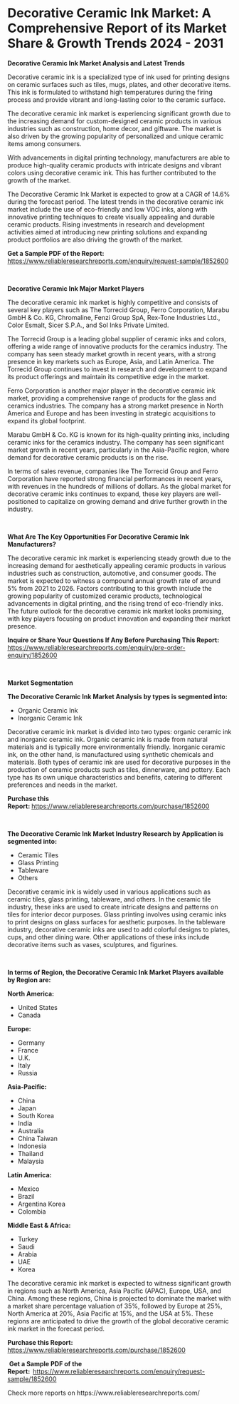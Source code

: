 <p><h1>Decorative Ceramic Ink Market: A Comprehensive Report of its Market Share & Growth Trends 2024 - 2031</h1></p><p><strong>Decorative Ceramic Ink Market Analysis and Latest Trends</strong></p>
<p><p>Decorative ceramic ink is a specialized type of ink used for printing designs on ceramic surfaces such as tiles, mugs, plates, and other decorative items. This ink is formulated to withstand high temperatures during the firing process and provide vibrant and long-lasting color to the ceramic surface.</p><p>The decorative ceramic ink market is experiencing significant growth due to the increasing demand for custom-designed ceramic products in various industries such as construction, home decor, and giftware. The market is also driven by the growing popularity of personalized and unique ceramic items among consumers.</p><p>With advancements in digital printing technology, manufacturers are able to produce high-quality ceramic products with intricate designs and vibrant colors using decorative ceramic ink. This has further contributed to the growth of the market.</p><p>The Decorative Ceramic Ink Market is expected to grow at a CAGR of 14.6% during the forecast period. The latest trends in the decorative ceramic ink market include the use of eco-friendly and low VOC inks, along with innovative printing techniques to create visually appealing and durable ceramic products. Rising investments in research and development activities aimed at introducing new printing solutions and expanding product portfolios are also driving the growth of the market.</p></p>
<p><strong>Get a Sample PDF of the Report:&nbsp;</strong> <a href="https://www.reliableresearchreports.com/enquiry/request-sample/1852600">https://www.reliableresearchreports.com/enquiry/request-sample/1852600</a></p>
<p>&nbsp;</p>
<p><strong>Decorative Ceramic Ink Major Market Players</strong></p>
<p><p>The decorative ceramic ink market is highly competitive and consists of several key players such as The Torrecid Group, Ferro Corporation, Marabu GmbH & Co. KG, Chromaline, Fenzi Group SpA, Rex-Tone Industries Ltd., Color Esmalt, Sicer S.P.A., and Sol Inks Private Limited.</p><p>The Torrecid Group is a leading global supplier of ceramic inks and colors, offering a wide range of innovative products for the ceramics industry. The company has seen steady market growth in recent years, with a strong presence in key markets such as Europe, Asia, and Latin America. The Torrecid Group continues to invest in research and development to expand its product offerings and maintain its competitive edge in the market.</p><p>Ferro Corporation is another major player in the decorative ceramic ink market, providing a comprehensive range of products for the glass and ceramics industries. The company has a strong market presence in North America and Europe and has been investing in strategic acquisitions to expand its global footprint.</p><p>Marabu GmbH & Co. KG is known for its high-quality printing inks, including ceramic inks for the ceramics industry. The company has seen significant market growth in recent years, particularly in the Asia-Pacific region, where demand for decorative ceramic products is on the rise.</p><p>In terms of sales revenue, companies like The Torrecid Group and Ferro Corporation have reported strong financial performances in recent years, with revenues in the hundreds of millions of dollars. As the global market for decorative ceramic inks continues to expand, these key players are well-positioned to capitalize on growing demand and drive further growth in the industry.</p></p>
<p>&nbsp;</p>
<p><strong>What Are The Key Opportunities For Decorative Ceramic Ink Manufacturers?</strong></p>
<p><p>The decorative ceramic ink market is experiencing steady growth due to the increasing demand for aesthetically appealing ceramic products in various industries such as construction, automotive, and consumer goods. The market is expected to witness a compound annual growth rate of around 5% from 2021 to 2026. Factors contributing to this growth include the growing popularity of customized ceramic products, technological advancements in digital printing, and the rising trend of eco-friendly inks. The future outlook for the decorative ceramic ink market looks promising, with key players focusing on product innovation and expanding their market presence.</p></p>
<p><strong>Inquire or Share Your Questions If Any Before Purchasing This Report:</strong> <a href="https://www.reliableresearchreports.com/enquiry/pre-order-enquiry/1852600">https://www.reliableresearchreports.com/enquiry/pre-order-enquiry/1852600</a></p>
<p>&nbsp;</p>
<p><strong>Market Segmentation</strong></p>
<p><strong>The Decorative Ceramic Ink Market Analysis by types is segmented into:</strong></p>
<p><ul><li>Organic Ceramic Ink</li><li>Inorganic Ceramic Ink</li></ul></p>
<p><p>Decorative ceramic ink market is divided into two types: organic ceramic ink and inorganic ceramic ink. Organic ceramic ink is made from natural materials and is typically more environmentally friendly. Inorganic ceramic ink, on the other hand, is manufactured using synthetic chemicals and materials. Both types of ceramic ink are used for decorative purposes in the production of ceramic products such as tiles, dinnerware, and pottery. Each type has its own unique characteristics and benefits, catering to different preferences and needs in the market.</p></p>
<p><strong>Purchase this Report:&nbsp;</strong><a href="https://www.reliableresearchreports.com/purchase/1852600">https://www.reliableresearchreports.com/purchase/1852600</a></p>
<p>&nbsp;</p>
<p><strong>The Decorative Ceramic Ink Market Industry Research by Application is segmented into:</strong></p>
<p><ul><li>Ceramic Tiles</li><li>Glass Printing</li><li>Tableware</li><li>Others</li></ul></p>
<p><p>Decorative ceramic ink is widely used in various applications such as ceramic tiles, glass printing, tableware, and others. In the ceramic tile industry, these inks are used to create intricate designs and patterns on tiles for interior decor purposes. Glass printing involves using ceramic inks to print designs on glass surfaces for aesthetic purposes. In the tableware industry, decorative ceramic inks are used to add colorful designs to plates, cups, and other dining ware. Other applications of these inks include decorative items such as vases, sculptures, and figurines.</p></p>
<p>&nbsp;</p>
<p><strong>In terms of Region, the Decorative Ceramic Ink Market Players available by Region are:</strong></p>
<p>
    <p> <strong> North America: </strong>
        <ul>
            <li>United States</li>
            <li>Canada</li>
        </ul>
        </p> 
    <p> <strong> Europe: </strong>
        <ul>
            <li>Germany</li>
            <li>France</li>
            <li>U.K.</li>
            <li>Italy</li>
            <li>Russia</li>
        </ul>
        </p> 
    <p> <strong> Asia-Pacific: </strong>
        <ul>
            <li>China</li>
            <li>Japan</li>
            <li>South Korea</li>
            <li>India</li>
            <li>Australia</li>
            <li>China Taiwan</li>
            <li>Indonesia</li>
            <li>Thailand</li>
            <li>Malaysia</li>
        </ul>
        </p> 
    <p> <strong> Latin America: </strong>
        <ul>
            <li>Mexico</li>
            <li>Brazil</li>
            <li>Argentina Korea</li>
            <li>Colombia</li>
        </ul>
        </p> 
    <p> <strong> Middle East & Africa: </strong>
        <ul>
            <li>Turkey</li>
            <li>Saudi</li>
            <li>Arabia</li>
            <li>UAE</li>
            <li>Korea</li>
        </ul>
    </p>
    </p>
<p><p>The decorative ceramic ink market is expected to witness significant growth in regions such as North America, Asia Pacific (APAC), Europe, USA, and China. Among these regions, China is projected to dominate the market with a market share percentage valuation of 35%, followed by Europe at 25%, North America at 20%, Asia Pacific at 15%, and the USA at 5%. These regions are anticipated to drive the growth of the global decorative ceramic ink market in the forecast period.</p></p>
<p><strong>Purchase this Report: </strong><a href="https://www.reliableresearchreports.com/purchase/1852600">https://www.reliableresearchreports.com/purchase/1852600</a></p>
<p>&nbsp;<strong>Get a Sample PDF of the Report:&nbsp;&nbsp;</strong><a href="https://www.reliableresearchreports.com/enquiry/request-sample/1852600">https://www.reliableresearchreports.com/enquiry/request-sample/1852600</a></p>
<p><strong></strong></p>
<p>Check more reports on https://www.reliableresearchreports.com/</p>
